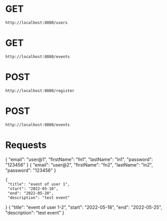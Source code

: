 # GET <USERS>
	http://localhost:8080/users

# GET <EVENTS>
	http://localhost:8080/events

# POST <Register New User>
	http://localhost:8080/register

# POST <Create New Event>
	http://localhost:8080/events

# Requests

  {
		"email": "user@1",
		"firstName": "fn1",
		"lastName": "ln1",
		"password": "123456"
	}
  {
		"email": "user@2",
		"firstName": "fn2",
		"lastName": "ln2",
		"password": "123456"
	}
  
 	{
     "title": "event of user 1",
     "start": "2022-05-16",
     "end": "2022-05-20",
     "description": "test event"
  }
  {
     "title": "event of user 1-2",
     "start": "2022-05-18",
     "end": "2022-05-25",
     "description": "test event"
  }
  
    
